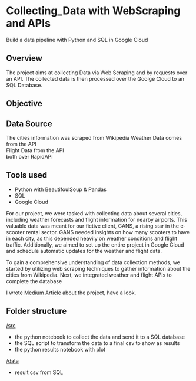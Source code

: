 # Collecting_Data with WebScraping and APIs
 Build a data pipeline with Python and SQL in Google Cloud

## Overview 

The project aims at collecting Data via Web Scraping and by requests over an API. The collected data is then processed over the Goolge Cloud to an SQL Database. 


## Objective

## Data Source

The cities information was scraped from Wikipedia
Weather Data comes from the API  
Flight Data from the API  
both over RapidAPI

## Tools used

- Python with BeautifoulSoup & Pandas
- SQL 
- Google Cloud

For our project, we were tasked with collecting data about several cities, including weather forecasts and flight information for nearby airports. This valuable data was meant for our fictive client, GANS, a rising star in the e-scooter rental sector. GANS needed insights on how many scooters to have in each city, as this depended heavily on weather conditions and flight traffic. Additionally, we aimed to set up the entire project in Google Cloud and schedule automatic updates for the weather and flight data.

To gain a comprehensive understanding of data collection methods, we started by utilizing web scraping techniques to gather information about the cities from Wikipedia. Next, we integrated weather and flight APIs to complete the database

I wrote [Medium Article](https://medium.com/@hanne-pruefer/thinking-twice-upfront-might-save-you-time-later-315b1c572672) about the project, have a look.  

## Folder structure

[/src](https://github.com/HannePruefer/Collecting_Data_Web_Scraping_APIs_WBS/tree/main/src)  	
- the python notebook to collect the data and send it to a SQL database
- the SQL script to transform the data to a final csv to show as results
- the python results notebook with plot
 
[/data](https://github.com/HannePruefer/Collecting_Data_Web_Scraping_APIs_WBS/tree/main/data)

- result csv from SQL 
